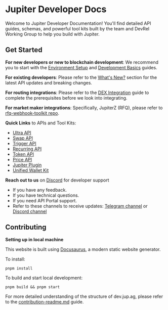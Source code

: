 # Jupiter Developer Docs

Welcome to Jupiter Developer Documentation! You'll find detailed API guides, schemas, and powerful tool kits built by the team and DevRel Working Group to help you build with Jupiter.

## Get Started

**For new developers or new to blockchain development**: We recommend you to start with the [Environment Setup](https://dev.jup.ag/docs/environment-setup) and [Development Basics](https://dev.jup.ag/docs/development-basics) guides.

**For existing developers**: Please refer to the [What's New?](https://dev.jup.ag/docs#whats-new) section for the latest API updates and breaking changes.

**For routing integrations**: Please refer to the [DEX Integration](https://dev.jup.ag/docs/dex-integration) guide to complete the prerequisites before we look into integrating.

**For market maker integrations**: Specifically, JupiterZ (RFQ), please refer to [rfq-webhook-toolkit repo](https://github.com/jup-ag/rfq-webhook-toolkit).

**Quick Links** to APIs and Tool Kits:

- [Ultra API](https://dev.jup.ag/docs/ultra-api/)
- [Swap API](https://dev.jup.ag/docs/swap-api/get-quote)
- [Trigger API](https://dev.jup.ag/docs/trigger-api/create-order)
- [Recurring API](https://dev.jup.ag/docs/recurring-api/create-order)
- [Token API](https://dev.jup.ag/docs/token-api/)
- [Price API](https://dev.jup.ag/docs/price-api/)
- [Jupiter Plugin](https://dev.jup.ag/docs/tool-kits/plugin)
- [Unified Wallet Kit](https://dev.jup.ag/docs/tool-kits/wallet-kit/)


**Reach out to us** on [Discord](https://discord.gg/jup) for developer support

- If you have any feedback.
- If you have technical questions.
- If you need API Portal support.
- Refer to these channels to receive updates: [Telegram channel](https://t.me/jup_dev) or [Discord channel](https://discord.com/channels/897540204506775583/1115543693005430854)


## Contributing

**Setting up in local machine**

This website is built using [Docusaurus](https://docusaurus.io/), a modern static website generator.

To install:
```
pnpm install
```

To build and start local development:
```
pnpm build && pnpm start
```

For more detailed understanding of the structure of dev.jup.ag, please refer to the [contribution-readme.md](./contribution-readme.md) guide.
